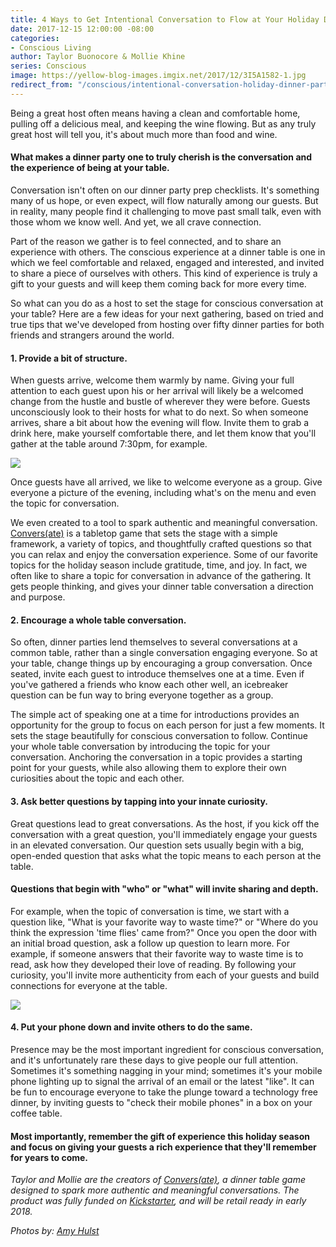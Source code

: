```yaml
---
title: 4 Ways to Get Intentional Conversation to Flow at Your Holiday Dinner Party
date: 2017-12-15 12:00:00 -08:00
categories:
- Conscious Living
author: Taylor Buonocore & Mollie Khine
series: Conscious
image: https://yellow-blog-images.imgix.net/2017/12/3I5A1582-1.jpg
redirect_from: "/conscious/intentional-conversation-holiday-dinner-party/"
---
```


Being a great host often means having a clean and comfortable home, pulling off a delicious meal, and keeping the wine flowing. But as any truly great host will tell you, it's about much more than food and wine.

#### What makes a dinner party one to truly cherish is the conversation and the experience of being at your table.

Conversation isn't often on our dinner party prep checklists. It's something many of us hope, or even expect, will flow naturally among our guests. But in reality, many people find it challenging to move past small talk, even with those whom we know well. And yet, we all crave connection.

Part of the reason we gather is to feel connected, and to share an experience with others. The conscious experience at a dinner table is one in which we feel comfortable and relaxed, engaged and interested, and invited to share a piece of ourselves with others. This kind of experience is truly a gift to your guests and will keep them coming back for more every time.

So what can you do as a host to set the stage for conscious conversation at your table? Here are a few ideas for your next gathering, based on tried and true tips that we've developed from hosting over fifty dinner parties for both friends and strangers around the world.

#### 1\. Provide a bit of structure.

When guests arrive, welcome them warmly by name. Giving your full attention to each guest upon his or her arrival will likely be a welcomed change from the hustle and bustle of wherever they were before. Guests unconsciously look to their hosts for what to do next. So when someone arrives, share a bit about how the evening will flow. Invite them to grab a drink here, make yourself comfortable there, and let them know that you'll gather at the table around 7:30pm, for example.

![](https://yellow-blog-images.imgix.net/2017/12/3I5A1662-1.jpg)

Once guests have all arrived, we like to welcome everyone as a group. Give everyone a picture of the evening, including what's on the menu and even the topic for conversation.

We even created to a tool to spark authentic and meaningful conversation. [Convers(ate)](https://www.instagram.com/convers_ate/) is a tabletop game that sets the stage with a simple framework, a variety of topics, and thoughtfully crafted questions so that you can relax and enjoy the conversation experience. Some of our favorite topics for the holiday season include gratitude, time, and joy. In fact, we often like to share a topic for conversation in advance of the gathering. It gets people thinking, and gives your dinner table conversation a direction and purpose.

#### 2\. Encourage a whole table conversation.

So often, dinner parties lend themselves to several conversations at a common table, rather than a single conversation engaging everyone. So at your table, change things up by encouraging a group conversation. Once seated, invite each guest to introduce themselves one at a time. Even if you've gathered a friends who know each other well, an icebreaker question can be fun way to bring everyone together as a group.

The simple act of speaking one at a time for introductions provides an opportunity for the group to focus on each person for just a few moments. It sets the stage beautifully for conscious conversation to follow. Continue your whole table conversation by introducing the topic for your conversation. Anchoring the conversation in a topic provides a starting point for your guests, while also allowing them to explore their own curiosities about the topic and each other.

#### 3\. Ask better questions by tapping into your innate curiosity.

Great questions lead to great conversations. As the host, if you kick off the conversation with a great question, you'll immediately engage your guests in an elevated conversation. Our question sets usually begin with a big, open-ended question that asks what the topic means to each person at the table.

#### Questions that begin with "who" or "what" will invite sharing and depth.

For example, when the topic of conversation is time, we start with a question like, "What is your favorite way to waste time?" or "Where do you think the expression 'time flies' came from?" Once you open the door with an initial broad question, ask a follow up question to learn more. For example, if someone answers that their favorite way to waste time is to read, ask how they developed their love of reading. By following your curiosity, you'll invite more authenticity from each of your guests and build connections for everyone at the table.

![](https://yellow-blog-images.imgix.net/2017/12/3I5A1642.jpg)

#### 4\. Put your phone down and invite others to do the same.

Presence may be the most important ingredient for conscious conversation, and it's unfortunately rare these days to give people our full attention. Sometimes it's something nagging in your mind; sometimes it's your mobile phone lighting up to signal the arrival of an email or the latest "like". It can be fun to encourage everyone to take the plunge toward a technology free dinner, by inviting guests to "check their mobile phones" in a box on your coffee table.

#### Most importantly, remember the gift of experience this holiday season and focus on giving your guests a rich experience that they'll remember for years to come.

_Taylor and Mollie are the creators of [Convers(ate)](https://www.instagram.com/convers_ate/), a dinner table game designed to spark more authentic and meaningful conversations. The product was fully funded on [Kickstarter](https://www.kickstarter.com/projects/821140079/conversate-0?ref=creator_nav), and will be retail ready in early 2018._

_Photos by: [Amy Hulst](https://www.instagram.com/amyhulstforpresident/)_
